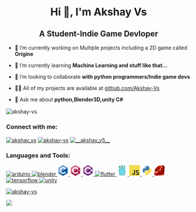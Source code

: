 <h1 align="center">Hi 👋, I'm Akshay Vs</h1>
<h2 align='center'>A Student-Indie Game Devloper</h2>

- 🔭 I’m currently working on Multiple projects including a 2D game called **Origine**

- 🌱 I’m currently learning **Machine Learning and stuff like that...**

- 👯 I’m looking to collaborate **with python programmers/Indie game devs**

- 👨‍💻 All of my projects are available at [github.com/Akshay-Vs](github.com/Akshay-Vs)

- 💬 Ask me about **python,Blender3D,unity C#**

<p><img align="center" src="https://github-readme-streak-stats.herokuapp.com/?user=akshay-vs&theme=tokyonight_duo" alt="akshay-vs" /></p>



<h3 align="left">Connect with me:</h3>
<p align="left">
<a href="https://twitter.com/akshay_vs" target="blank"><img align="center" src="https://raw.githubusercontent.com/rahuldkjain/github-profile-readme-generator/master/src/images/icons/Social/twitter.svg" alt="akshay_vs" height="30" width="40" /></a>
<a href="https://stackoverflow.com/users/akshay-vs" target="blank"><img align="center" src="https://raw.githubusercontent.com/rahuldkjain/github-profile-readme-generator/master/src/images/icons/Social/stack-overflow.svg" alt="akshay-vs" height="30" width="40" /></a>
<a href="https://instagram.com/__akshay_v5__" target="blank"><img align="center" src="https://raw.githubusercontent.com/rahuldkjain/github-profile-readme-generator/master/src/images/icons/Social/instagram.svg" alt="__akshay_v5__" height="30" width="40" /></a>
</p>
<h3 align="left">Languages and Tools:</h3>
<p align="left"> <a href="https://www.arduino.cc/" target="_blank">
  <img src="https://cdn.worldvectorlogo.com/logos/arduino-1.svg" alt="arduino" width="30" height="30"/> </a> <a href="https://www.blender.org/" target="_blank">
  <img src="https://download.blender.org/branding/community/blender_community_badge_white.svg" alt="blender" width="30" height="30"/> </a> <a href="https://www.cprogramming.com/" target="_blank">
  <img src="https://raw.githubusercontent.com/devicons/devicon/master/icons/c/c-original.svg" alt="c" width="30" height="30"/> </a> <a href="https://www.w3schools.com/cpp/" target="_blank">
  <img src="https://raw.githubusercontent.com/devicons/devicon/master/icons/cplusplus/cplusplus-original.svg" alt="cplusplus" width="30" height="30"/> </a> <a href="https://www.w3schools.com/cs/" target="_blank">
  <img src="https://raw.githubusercontent.com/devicons/devicon/master/icons/csharp/csharp-original.svg" alt="csharp" width="30" height="30"/> </a> <a href="https://flutter.dev" target="_blank">
  <img src="https://www.vectorlogo.zone/logos/flutterio/flutterio-icon.svg" alt="flutter" width="30" height="30"/> </a> <a href="https://golang.org" target="_blank">
  <img src="https://raw.githubusercontent.com/devicons/devicon/master/icons/go/go-original.svg" alt="go" width="30" height="30"/> </a> <a href="https://developer.mozilla.org/en-US/docs/Web/JavaScript" target="_blank">
  <img src="https://raw.githubusercontent.com/devicons/devicon/master/icons/javascript/javascript-original.svg" alt="javascript" width="30" height="30"/> </a> <a href="https://www.python.org" target="_blank">
  <img src="https://raw.githubusercontent.com/devicons/devicon/master/icons/python/python-original.svg" alt="python" width="30" height="30"/> </a> <a href="https://www.ruby-lang.org/en/" target="_blank">
  <img src="https://raw.githubusercontent.com/devicons/devicon/master/icons/ruby/ruby-original.svg" alt="ruby" width="30" height="30"/> </a> <a href="https://www.tensorflow.org" target="_blank">
  <img src="https://www.vectorlogo.zone/logos/tensorflow/tensorflow-icon.svg" alt="tensorflow" width="30" height="30"/> </a> <a href="https://unity.com/" target="_blank">
  <img src="https://www.vectorlogo.zone/logos/unity3d/unity3d-icon.svg" alt="unity" width="30" height="30"/> </a> </p>


<p align="left"> <a href="https://github.com/ryo-ma/github-profile-trophy"><img src="https://github-profile-trophy.vercel.app/?username=akshay-vs&theme=nord&column=3&margin-w=15&margin-h=14" alt="akshay-vs" /></a> </p>

![](https://komarev.com/ghpvc/?username=Akshay-Vs&color=blueviolet&style=plastic)
